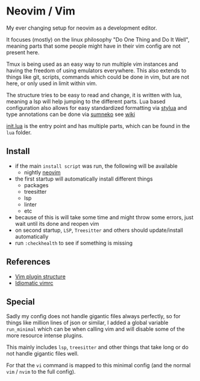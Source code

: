 # Neovim / Vim

My ever changing setup for neovim as a development editor.

It focuses (mostly) on the linux philosophy "Do One Thing and Do It Well",
meaning parts that some people might have in their vim config are not present here.

Tmux is being used as an easy way to run multiple vim instances and
having the freedom of using emulators everywhere.
This also extends to things like git, scripts, commands which could be done in vim,
but are not here, or only used in limit within vim.

The structure tries to be easy to read and change, it is written with lua,
meaning a lsp will help jumping to the different parts.
Lua based configuration also allows for easy standardized formatting
via [stylua](https://github.com/JohnnyMorganz/StyLua) and
type annotations can be done
via [sumneko](https://github.com/LuaLS/lua-language-server/wiki/Annotations)
see [wiki](https://luals.github.io/wiki/annotations/)

[init.lua](./init.lua) is the entry point and has multiple parts,
which can be found in the `lua` folder.

## Install

- if the main `install script` was run, the following will be available
  - nightly [neovim](https://github.com/neovim/neovim)
- the first startup will automatically install different things
  - packages
  - treesitter
  - lsp
  - linter
  - etc
- because of this is will take some time and might throw some errors,
  just wait until its done and reopen vim
- on second startup, `LSP`, `Treesitter` and others should update/install automatically
- run `:checkhealth` to see if something is missing

## References

- [Vim plugin structure](https://learnvimscriptthehardway.stevelosh.com/chapters/42.html)
- [Idiomatic vimrc](https://github.com/romainl/idiomatic-vimrc)

## Special

Sadly my config does not handle gigantic files always perfectly,
so for things like million lines of json or similar,
I added a global variable `run_minimal` which can be when calling vim and
will disable some of the more resource intense plugins.

This mainly includes `lsp`, `treesitter` and other things that take long or
do not handle gigantic files well.

For that the `vi` command is mapped to this minimal config
(and the normal `vim` / `nvim` to the full config).
